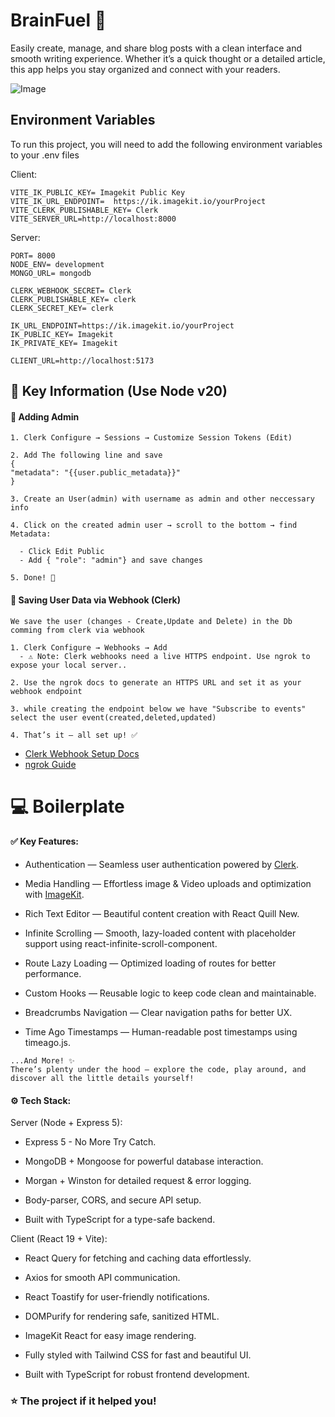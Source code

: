 
# BrainFuel 📝

Easily create, manage, and share blog posts with a clean interface and smooth writing experience. Whether it’s a quick thought or a detailed article, this app helps you stay organized and connect with your readers.

![Image](https://github.com/user-attachments/assets/4d00ab39-7977-4920-ae07-25ddfac1b04e)


## Environment Variables

To run this project, you will need to add the following environment variables to your .env files

Client:
```
VITE_IK_PUBLIC_KEY= Imagekit Public Key
VITE_IK_URL_ENDPOINT=  https://ik.imagekit.io/yourProject
VITE_CLERK_PUBLISHABLE_KEY= Clerk 
VITE_SERVER_URL=http://localhost:8000

```
Server:
```
PORT= 8000
NODE_ENV= development
MONGO_URL= mongodb

CLERK_WEBHOOK_SECRET= Clerk
CLERK_PUBLISHABLE_KEY= clerk
CLERK_SECRET_KEY= clerk

IK_URL_ENDPOINT=https://ik.imagekit.io/yourProject
IK_PUBLIC_KEY= Imagekit
IK_PRIVATE_KEY= Imagekit

CLIENT_URL=http://localhost:5173
```
## 🔑 Key Information (Use Node v20)

#### 👑 Adding Admin
    1. Clerk Configure → Sessions → Customize Session Tokens (Edit)

    2. Add The following line and save
    {
	"metadata": "{{user.public_metadata}}"
    }

    3. Create an User(admin) with username as admin and other neccessary info

    4. Click on the created admin user → scroll to the bottom → find Metadata:

      - Click Edit Public
      - Add { "role": "admin"} and save changes

    5. Done! 🎉


#### 🔗 Saving User Data via Webhook (Clerk)

    We save the user (changes - Create,Update and Delete) in the Db comming from clerk via webhook

    1. Clerk Configure → Webhooks → Add
      - ⚠️ Note: Clerk webhooks need a live HTTPS endpoint. Use ngrok to expose your local server..

    2. Use the ngrok docs to generate an HTTPS URL and set it as your webhook endpoint

    3. while creating the endpoint below we have "Subscribe to events" select the user event(created,deleted,updated)

    4. That’s it — all set up! ✅

* [Clerk Webhook Setup Docs](https://clerk.com/docs/webhooks/sync-data)
* [ngrok Guide](https://ngrok.com/docs/getting-started/)

#  💻 Boilerplate

#### ✅ Key Features:
* Authentication — Seamless user authentication powered by [Clerk](https://clerk.com/).

* Media Handling — Effortless image & Video uploads and optimization with [ImageKit](https://imagekit.io/).

* Rich Text Editor — Beautiful content creation with React Quill New.

* Infinite Scrolling — Smooth, lazy-loaded content with placeholder support using react-infinite-scroll-component.

* Route Lazy Loading — Optimized loading of routes for better performance.

* Custom Hooks — Reusable logic to keep code clean and maintainable.

* Breadcrumbs Navigation — Clear navigation paths for better UX.

* Time Ago Timestamps — Human-readable post timestamps using timeago.js.
```
...And More! ✨
There’s plenty under the hood — explore the code, play around, and discover all the little details yourself!
```
#### ⚙️ Tech Stack:
 Server (Node + Express 5):

* Express 5 - No More Try Catch.

* MongoDB + Mongoose for powerful database interaction.

* Morgan + Winston for detailed request & error logging.

* Body-parser, CORS, and secure API setup.

* Built with TypeScript for a type-safe backend.

 Client (React 19 + Vite):

* React Query for fetching and caching data effortlessly.

* Axios for smooth API communication.

* React Toastify for user-friendly notifications.

* DOMPurify for rendering safe, sanitized HTML.

* ImageKit React for easy image rendering.

* Fully styled with Tailwind CSS for fast and beautiful UI.

* Built with TypeScript for robust frontend development.


### ⭐ The project if it helped you!

